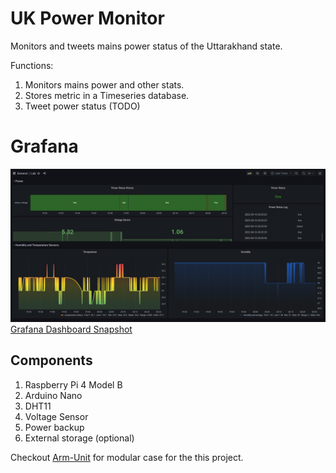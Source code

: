 # UK Power Monitor

Monitors and tweets mains power status of the Uttarakhand state.

Functions: 
1. Monitors mains power and other stats. 
2. Stores metric in a Timeseries database.
3. Tweet power status (TODO)

# Grafana
![img.png](img.png)
[Grafana Dashboard Snapshot](https://snapshots.raintank.io/dashboard/snapshot/EjkITqt85gGjJwfb2tf07lsEDsm3M5hs)

## Components
1. Raspberry Pi 4 Model B
2. Arduino Nano
3. DHT11
4. Voltage Sensor
5. Power backup
6. External storage (optional)

Checkout [Arm-Unit](https://github.com/zxcV32/Arm-Unit) for modular case for the this project.

